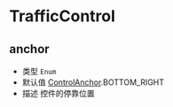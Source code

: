 # TrafficControl

## anchor
* 类型 `Enum`
* 默认值 [ControlAnchor](/guide/constants.html#controlanchor).BOTTOM_RIGHT
* 描述 控件的停靠位置
